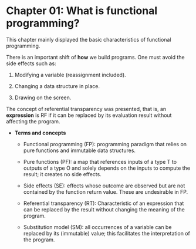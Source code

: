 # Chapter 01: What is functional programming?

This chapter mainly displayed the basic characteristics of functional programming.

There is an important shift of **how** we build programs. One must avoid the side effects such as:

1.  Modifying a variable (reassignment included).

1.  Changing a data structure in place.

1.  Drawing on the screen.

The concept of referential transparency was presented, that is, an **expression** is RF if it can be replaced by its evaluation result without affecting the program.

*   **Terms and concepts**

    *   Functional programming (FP): programming paradigm that relies on pure functions and immutable data structures.

    *   Pure functions (PF): a map that references inputs of a type T to outputs of a type O and solely depends on the inputs to compute the result; it creates no side effects.

    *   Side effects (SE): effects whose outcome are observed but are not contained by the function return value. These are undesirable in FP.

    *   Referential transparency (RT): Characteristic of an expression that can be replaced by the result without changing the meaning of the program.

    *   Substitution model (SM): all occurrences of a variable can be replaced by its (immutable) value; this facilitates the interpretation of the program.


[comment]: # ( vim: set filetype=markdown fileformat=unix wrap spell spelllang=en: )
